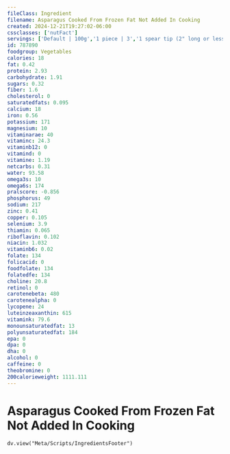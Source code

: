 ```yaml
---
fileClass: Ingredient
filename: Asparagus Cooked From Frozen Fat Not Added In Cooking
created: 2024-12-21T19:27:02-06:00
cssclasses: ['nutFact']
servings: ['Default | 100g','1 piece | 3','1 spear tip (2" long or less) | 3','1 spear (about 5" long) | 11','1 cup | 180','1 10 oz frozen package yields | 293']
id: 787890
foodgroup: Vegetables
calories: 18
fat: 0.42
protein: 2.93
carbohydrate: 1.91
sugars: 0.32
fiber: 1.6
cholesterol: 0
saturatedfats: 0.095
calcium: 18
iron: 0.56
potassium: 171
magnesium: 10
vitaminarae: 40
vitaminc: 24.3
vitaminb12: 0
vitamind: 0
vitamine: 1.19
netcarbs: 0.31
water: 93.58
omega3s: 10
omega6s: 174
pralscore: -0.856
phosphorus: 49
sodium: 217
zinc: 0.41
copper: 0.105
selenium: 3.9
thiamin: 0.065
riboflavin: 0.102
niacin: 1.032
vitaminb6: 0.02
folate: 134
folicacid: 0
foodfolate: 134
folatedfe: 134
choline: 20.8
retinol: 0
carotenebeta: 480
carotenealpha: 0
lycopene: 24
luteinzeaxanthin: 615
vitamink: 79.6
monounsaturatedfat: 13
polyunsaturatedfat: 184
epa: 0
dpa: 0
dha: 0
alcohol: 0
caffeine: 0
theobromine: 0
200calorieweight: 1111.111
---
```


# Asparagus Cooked From Frozen Fat Not Added In Cooking

```dataviewjs
dv.view("Meta/Scripts/IngredientsFooter")
```
